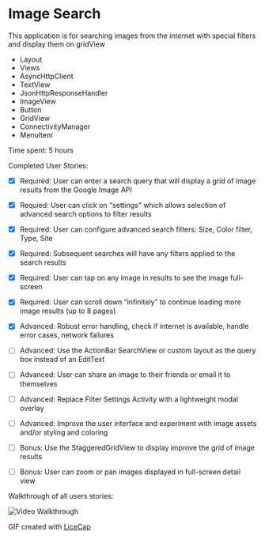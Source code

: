 Image Search
===============

This application is for searching images from the internet with special filters and display them on gridView

  - Layout
  - Views
  - AsyncHttpClient
  - TextView
  - JsonHttpResponseHandler
  - ImageView
  - Button
  - GridView
  - ConnectivityManager
  - MenuItem

Time spent: 5 hours

Completed User Stories:

  - [x] Required: User can enter a search query that will display a grid of image results from the Google Image API
  - [x] Requied: User can click on "settings" which allows selection of advanced search options to filter results
  - [x] Required: User can configure advanced search filters: Size, Color filter, Type, Site
  - [x] Required: Subsequent searches will have any filters applied to the search results
  - [x] Required: User can tap on any image in results to see the image full-screen
  - [x] Required: User can scroll down “infinitely” to continue loading more image results (up to 8 pages)
  - [x] Advanced: Robust error handling, check if internet is available, handle error cases, network failures
  - [ ] Advanced: Use the ActionBar SearchView or custom layout as the query box instead of an EditText
  - [ ] Advanced: User can share an image to their friends or email it to themselves
  - [ ] Advanced: Replace Filter Settings Activity with a lightweight modal overlay
  - [ ] Advanced: Improve the user interface and experiment with image assets and/or styling and coloring
  - [ ] Bonus: Use the StaggeredGridView to display improve the grid of image results
  - [ ] Bonus: User can zoom or pan images displayed in full-screen detail view

 
Walkthrough of all users stories:

![Video Walkthrough](ImageSearch.gif)

GIF created with [LiceCap]

[LiceCap]:www.cockos.com/licecap/
